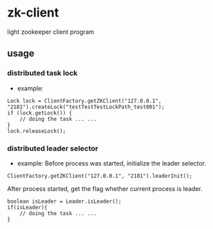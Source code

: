 # zk-client
light zookeeper client program

## usage
### distributed task lock

- example:
```
Lock lock = ClientFactory.getZKClient("127.0.0.1", "2181").createLock("testTestTestLockPath_test001");
if (lock.getLock()) {
    // doing the task ... ...
}
lock.releaseLock();
```

### distributed leader selector

- example:
Before process was started, initialize the leader selector.
```
ClientFactory.getZKClient("127.0.0.1", "2181").leaderInit();
```

After process started, get the flag whether current process is leader.
```
boolean isLeader = Leader.isLeader();
if(isLeader){
    // doing the task ... ...
}
```